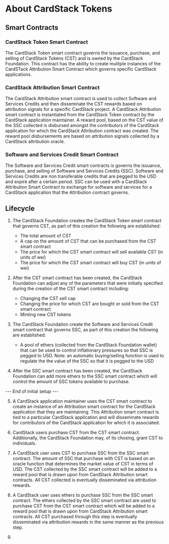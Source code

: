 # About CardStack Tokens

## Smart Contracts

### CardStack Token Smart Contract
The CardStack Token smart contract governs the issuance, purchase, and selling of CardStack Tokens (CST) and is owned by the CardStack Foundation. This contract has the ability to create mulitple instances of the CardSTack Attribution Smart Contract which governs specific CardStack applications.

### CardStack Attribution Smart Contract
The CardStack Attribution smart contract is used to collect Software and Services Credits and then disseminate the CST rewards based on attribution signals for a specific CardStack project. A CardStack Attribution smart contract is instantiated from the CardStack Token contract by the CardStack application maintainer. A reward pool, based on the CST value of the SSC collected is disbursed amongst the contributors of the CardStack application for which the CardStack Attribution contract was created. The reward pool disbursements are based on attribution signals collected by a CardStack attribution oracle.

### Software and Services Credit Smart Contract
The Software and Services Credit smart contracts is governs the issuance, purchase, and selling of Software and Services Credits (SSC). Software and Services Credits are non transferable credits that are pegged to the USD and expire after a certain period. SSC can be used with a CardStack Attribution Smart Contract to exchange for software and services for a CardStack application that the Attribution contract governs.


## Lifecycle

1. The CardStack Foundation creates the CardStack Token smart contract that governs CST, as part of this creation the following are established:
    * The total amount of CST
    * A cap on the amount of CST that can be purchased from the CST smart contract
    * The price for which the CST smart contract will sell available CST (in units of wei)
    * The price for which the CST smart contract will buy CST (in units of wei)
    
2. After the CST smart contract has been created, the CardStack Foundation can adjust any of the parameters that were initially specified during the creation of the CST smart contract including:
    * Changing the CST sell cap
    * Changing the price for which CST are bought or sold from the CST smart contract
    * Minting new CST tokens
    
3. The CardStack Foundation create the Software and Services Credit smart contract that governs SSC, as part of this creation the following are established:
    * A pool of ethers (collected from the CardStack Foundation wallet) that can be used to control inflationary pressures so that SSC is pegged to USD. Note: an automatic buying/selling function is used to regulate the the value of the SSC so that it is pegged to the USD
    
4. After the SSC smart contract has been created, the CardStack Foundation can add more ethers to the SSC smart contract which will control the amount of SSC tokens available to purchase.

--- End of initial setup ---

5. A CardStack application maintainer uses the CST smart contract to create an instance of an Attribution smart contract for the CardStack application that they are maintaining. This Attribution smart contract is tied to a particular CardStack application and will disseminate rewards for contributors of the CardStack application for which it is associated.

6. CardStack users purchase CST from the CST smart contract. Additionally, the CardStack Foundation may, of its chosing, grant CST to individuals.

7. A CardStack user uses CST to purchase SSC from the SSC smart contract. The amount of SSC that purchase with CST is based on an oracle function that determines the market value of CST in terms of USD. The CST collected by the SSC smart contract will be added to a reward pool that is drawn upon from CardStack Attribution smart contracts. All CST collected is eventually disseminated via attribution rewards.

8. A CardStack user uses ethers to purchase SSC from the SSC smart contract. The ethers collected by the SSC smart contract are used to purchase CST from the CST smart contract which will be added to a reward pool that is drawn upon from CardStack Attribution smart contracts. All CST purchased through this step is eventually disseminated via attribution rewards in the same manner as the previous step.

9.

  



